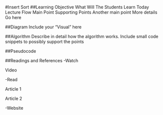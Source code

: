 #Insert Sort
##Learning Objective
What
Will
The
Students
Learn
Today
Lecture Flow
Main Point
Supporting Points
Another main point
More details
Go here

##Diagram
Include your “Visual” here

##Algorithm
Describe in detail how the algorithm works. Include small code snippets to possibly support the points

##Pseudocode

##Readings and References
-Watch

Video

-Read

 Article 1
 
 Article 2
    
-Website